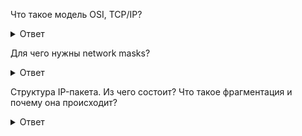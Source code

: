 Что такое модель OSI, TCP/IP?

<details>
  <summary>Ответ</summary>
  
  ![image](https://user-images.githubusercontent.com/21099241/204997970-42c512a0-fad4-4fd7-84be-90a965654b43.png)

  #### Уровень 1: физический уровень
  
Физический уровень определяет электрические и физические характеристики соединения данных. Например, расположение штырей разъема, рабочие напряжения электрического кабеля, спецификации оптоволоконного кабеля и частота для беспроводных устройств. Он отвечает за обмен физическими сигналами между физическими устройствами и аппаратурами. Управление скоростью передачи битов осуществляется на физическом уровне. Это уровень сетевого оборудования низкого уровня и никогда не касается протоколов или других элементов более высокого уровня.

  #### Уровень 2: канальный уровень

  Канальный уровень предназначен для обеспечения взаимодействия сетей на физическом уровне и контроля ошибок, которые могут возникнуть. И второй уровень также решает проблему адресации при передаче информации. Полученные с физического уровня данные, представленные в битах, он упаковывает в кадры, проверяет их на целостность и, если нужно, исправляет ошибки (формирует повторный запрос повреждённого кадра) и отправляет на сетевой уровень. Канальный уровень обычно делится на два подуровня - уровень media access control (MAC) layer и logical link control (LLC) . Уровень MAC отвечает за управление тем, как устройства в сети получают доступ к мультимедиа и разрешение на передачу данных. Уровень LLC отвечает за идентификацию и инкапсуляцию протоколов сетевого уровня, а также контролирует проверку ошибок и синхронизацию кадров.

  #### Уровень 3: сетевой уровень
  Сетевой уровень обрабатывает маршрутизацию пакетов через логическую адресацию и функции коммутации. Сеть - это среда, к которой можно подключить множество узлов. У каждого узла есть адрес. Когда узел должен передать сообщение другим узлам, он может просто предоставить содержание СМС и адреса узла назначения, затем сеть найдет способ доставки сообщения узлу назначения, возможно через другие узлы. Если сообщение слишком длинное, сеть может разделить его на несколько сегментов на одном узле, отправив их отдельно и повторно собрав фрагменты на другом узле.

  #### Уровень 4: транспортный уровень
  Транспортный уровень обеспечивает функции и средства передачи последовательностей данных от источника к хосту назначения через одну или несколько сетей, сохраняя при этом функции quality of service (QoS) и обеспечивая полную доставку данных. Целостность данных может быть гарантирована через исправление ошибок и аналогичные функции. Он также может предоставить явную функцию управления потоком. Наиболее чувствительных к потерям на транспортном уровне используется протокол TCP, контролирующий целостность доставленной информации. Поэтому, протокол TCP используется для передачи четкой информации: картинки, тексты, файлы. Для передачи таких данных, наиболее чувствительных к задержкам, используется протокол UDP, позволяющий организовать связь без установки соединения. UDP же чаще всего используются в потоках: видео, аудио, онлайн-игры и т.д.

  #### Уровень 5: сеансовый уровень
  Сеансовый уровень управляет диалогами (соединениями) между компьютерами. Он устанавливает, управляет, сохраняет и в конечном итоге разрывает соединения между локальным и удаленным приложением. Программное обеспечение уровня 5 также выполняет функции аутентификации и авторизации. Он проверяет, что данные также доставляются. Сеансовый уровень обычно реализуется явно в прикладных средах, которые используют удаленные вызовы процедур. Например, во время видеосвязи необходимо, чтобы два потока данных (аудио и видео) шли синхронно. Когда к разговору двоих человек прибавится третий — получится уже конференция. Задача пятого уровня — сделать так, чтобы собеседники могли понять, кто сейчас говорит.

  #### Уровень 6: уровень представления
  Уровень представления проверяет данные, чтобы обеспечить его совместимость с коммуникационными ресурсами. Он переводит данные в форму, что прикладной уровень и более низкие уровни принимают. Уровень представления обеспечивает преобразование протоколов и кодирование/декодирование данных. Например, когда одно устройство умеет отображать текст только в кодировке ASCII, а другое только в UTF-8, перевод текста из одной кодировки в другую происходит на шестом уровне. Запросы приложений, полученные с прикладного уровня, на уровне представления преобразуются в формат для передачи по сети, а полученные из сети данные преобразуются в формат приложений. На этом уровне может осуществляться сжатие/распаковка или шифрование/дешифрование, а также перенаправление запросов другому сетевому ресурсу, если они не могут быть обработаны локально.

  #### Уровень 7: прикладной уровень
  Прикладной уровень модели OSI напрямую взаимодействует с применениями программных обеспечений для предоставления необходимых функций связи, и он наиболее близок к конечным пользователям. Функции прикладного уровня обычно включают в себя проверку доступности коммуникационных партнеров и ресурсов для поддержки любой передачи данных. Другими словами, все услуги, получаемые седьмым уровнем от других, используются для доставки данных до пользователя. Этот уровень также определяет протоколы для конечных применений, такие как domain name system (DNS), file transfer protocol (FTP), hypertext transfer protocol (HTTP), Internet message access protocol (IMAP), post office protocol (POP), simple mail transfer protocol (SMTP), Simple Network Management Protocol (SNMP), и Telnet (a terminal emulation).

</details>

Для чего нужны network masks?

<details>
  <summary>Ответ</summary>
  
  Маска подсети указывает, какие разряды IP-адреса относятся к адресу хоста. Эта битовая маска выделяет из IP-адреса адрес сети и адрес подсети. 
  https://habr.com/ru/post/129664/
  
</details>

Структура IP-пакета. Из чего состоит? Что такое фрагментация и почему она происходит?

<details>
  <summary>Ответ</summary>
  
  IP (Internet Protocol) - протокол сетевого уровня стека TCP/IP.

  Основной задачей протокола является доставка датаграмм между хостами сетей TCP/IP через произвольное число промежуточных узлов (маршрутизаторов)
  
  ![image](https://user-images.githubusercontent.com/21099241/204999977-e53aa05d-200c-4d52-bf68-b9fedc10f7e0.png)
  
  MTU определяет максимальную длину блока данных, которую данная сетевая среда в состоянии перенести. Если блок данных имеет большую длину, он автоматически разбивается на кусочки меньшей длины, каждый из которых передается затем по отдельности.

  Фрагментация — это процесс разбиения отдельного пакета данных на некоторое количество пакетов помельче. Фрагментация происходит в случае, если длина пакета превосходит MTU физического сетевого уровня. Однако она также происходит, когда пакет попадает в маршрутизатор с MTU меньшим, нежели MTU локальной сети источника. Для управления фрагментацией IP использует первый и последний биты в трехбитовом поле флагов. Первый бит называется «фрагментация запрещена» и устанавливается сетевым программным обеспечением для тестирования и отладки. Существуют некоторые приложения, данные которых действительно нельзя фрагментировать. Включая режим «фрагментация запрещена», то есть устанавливая соответствующий бит, имейте в виду, что если модуль IP обнаружит, что фрагментация все-таки должна произойти, протокол TCP/IP отбросит IP-пакет и вернет сообщение об ошибке источнику пакета.
  
 </details>

